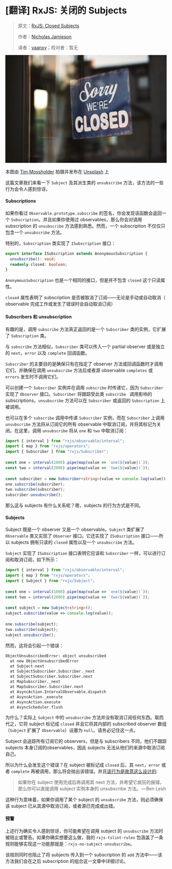 # [翻译] RxJS: 关闭的 Subjects

> 原文：[RxJS: Closed Subjects](https://blog.angularindepth.com/rxjs-closed-subjects-1b6f76c1b63c?source=---------18---------------------)
>
> 作者：[Nicholas Jamieson](https://blog.angularindepth.com/@cartant)
>
> 译者：[vaanxy](https://github.com/vaanxy)；校对者：暂无

![img](../assets/rxjs-19/1.png)

本图由 [Tim Mossholder](https://unsplash.com/photos/C8jNJslQM3A?utm_source=unsplash&utm_medium=referral&utm_content=creditCopyText) 拍摄并发布在 [Unsplash](https://unsplash.com/?utm_source=unsplash&utm_medium=referral&utm_content=creditCopyText) 上

这篇文章我们来看一下 `Subject` 及其派生类的 `unsubscribe` 方法，该方法的一些行为会令人感到惊讶。

#### Subscriptions

如果你看过 `Observable.prototype.subscribe` 的签名，你会发现该函数会返回一个 `Subscription`。并且如果你使用过 observables，那么你会对调用 subscription 的 `unsubscribe` 方法感到熟悉。然而，一个 subscription 不仅仅只包含一个 `unsubscribe` 方法。

特别的，`Subscription` 类实现了 `ISubscription` 接口：

~~~typescript
export interface ISubscription extends AnonymousSubscription {
  unsubscribe(): void;
  readonly closed: boolean;
}
~~~

`AnonymousSubscription` 也是一个相同的接口，但是并不包含 `closed` 这个只读属性。

`closed` 属性表明了 subscription 是否被取消了订阅——无论是手动或自动取消（ observable 完成工作或发生了错误时会自动取消订阅）

#### Subscribers 和 unsubscription

有趣的是，调用 `subscribe` 方法真正返回的是一个 `Subscriber` 类的实例，它扩展了 `Subscription` 类。

与 `subscribe` 方法相似，`Subscriber` 类可以传入一个 partial observer 或是独立的 `next`，`error` 以及 `complete` 回调函数。

`Subscriber` 的主要目的是确保只有在指定了 observer 方法或回调函数时才调用它们，并确保在调用 `unsubscribe` 方法后或者源 observable `completes` 或 `errors` 发生时不调用它们。

可以创建一个 `Subscriber` 实例并在调用 `subscribe` 时传递它，因为 `Subscriber` 实现了 `Observer` 接口。`Subscriber` 将跟踪受此类 `subscribe ` 调用影响的 subscriptions，`unsubscribe` 方法可以在 `Subscriber` 或返回的 `Subscription` 上被调用。

也可以在多个 `subscribe` 调用中传递 `Subscriber` 实例，而在 `Subscriber` 上调用 `unsubscribe` 方法将从订阅它的所有 observable 中取消订阅，并将其标记为关闭。在这里，调用 `unsubscribe` 将从 `one` 和 `two` 中取消订阅：


~~~typescript
import { interval } from "rxjs/observable/interval";
import { map } from "rxjs/operators";
import { Subscriber } from "rxjs/Subscriber";

const one = interval(1000).pipe(map(value => `one(${value})`));
const two = interval(2000).pipe(map(value => `two(${value})`));

const subscriber = new Subscriber<string>(value => console.log(value));
one.subscribe(subscriber);
two.subscribe(subscriber);
subscriber.unsubscribe();
~~~

那么这与 subjects 有什么关系呢？嗯，subjects 的行为方式是不同。

#### Subjects

Subject 既是一个 observer 又是一个 observable。`Subject` 类扩展了 `Observable` 类又实现了 `Observer` 接口。它还实现了 `ISubscription` 接口——所以 subjects 拥有只读的 `closed` 属性以及一个 `unsubscribe` 方法。

`Subject` 实现了 `ISubscription` 接口表明它应该和 `Subscriber` 一样，可以进行订阅和取消订阅，如下所示：

~~~typescript
import { interval } from "rxjs/observable/interval";
import { map } from "rxjs/operators";
import { Subject } from "rxjs/Subject";

const one = interval(1000).pipe(map(value => `one(${value})`));
const two = interval(2000).pipe(map(value => `two(${value})`));

const subject = new Subject<string>();
subject.subscribe(value => console.log(value));

one.subscribe(subject);
two.subscribe(subject);
subject.unsubscribe();
~~~

然而，这将会引起一个错误：

```
ObjectUnsubscribedError: object unsubscribed
  at new ObjectUnsubscribedError
  at Subject.next
  at SubjectSubscriber.Subscriber._next
  at SubjectSubscriber.Subscriber.next
  at MapSubscriber._next
  at MapSubscriber.Subscriber.next
  at AsyncAction.IntervalObservable.dispatch
  at AsyncAction._execute
  at AsyncAction.execute
  at AsyncScheduler.flush
```

为什么？实际上 `Subject` 中的 `unsubscribe` 方法并没有取消订阅任何东西。取而代之，它将 subject 标记成 `closed`  并且它将其内部的 subscribed observer 数组（`Subject` 扩展了 `Observable`）设置为 `null`。请务必记住这一点。

Subject 会追踪所有订阅它的 observers，但是与 subscribers 不同，他们不跟踪 subjects 本身订阅的observables，因此 subjects 无法从他们的来源中取消订阅自己。

所以为什么会发生这个错误？在 subject 被标记成 `closed` 后，其 `next`，`error` 或者  `complete` 再被调用，那么将会抛出该错误。并且[该行为是故意这么设计的](https://medium.com/@benlesh/on-the-subject-of-subjects-in-rxjs-2b08b7198b93):

> 如果你在 subject 使用完成后再调用其 next 方法，并希望它疯狂的报错，那么你可以直接调用 subject 实例本身的 unsubscribe 方法。 — Ben Lesh

这种行为意味着，如果你调用了某个 subject 的 `unsubscribe` 方法，则必须确保该 subject 已从其源中取消订阅，或者源已完成或出错。

#### 预警

上述行为确实令人感到惊讶，你可能希望在调用 subject 的 `unsubscribe` 方法时被阻止或警告。如果你确实想要这么做，我的  `rxjs-tslint-rules`  包涵盖了一条规则能够实现这一功能那就是：`rxjs-no-subject-unsubscribe`。

该规则同时也阻止了将 subjects 传入到一个 subscription 的 `add` 方法中——该方法我们会在之后 subscription 的组合这一文章中详细讨论。
